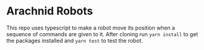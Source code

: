 # Arachnid Robots

This repo uses typescript to make a robot move its position when a sequence of commands are given to it. After cloning run `yarn install` to get the packages installed and `yarn test` to test the robot.
